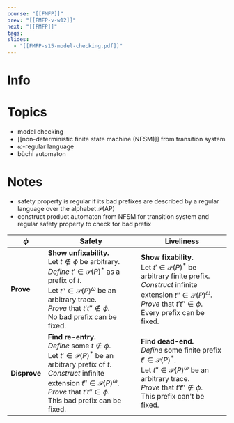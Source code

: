 ```yaml
---
course: "[[FMFP]]"
prev: "[[FMFP-v-w12]]"
next: "[[FMFP]]"
tags: 
slides:
  - "[[FMFP-s15-model-checking.pdf]]"
---
```



# Info


# Topics
- model checking
- [[non-deterministic finite state machine (NFSM)]] from transition system
- $\omega$-regular language
- büchi automaton


# Notes
- safety property is regular if its bad prefixes are described by a regular language over the alphabet $\mathcal{P}(\mathrm{AP})$
- construct product automaton from NFSM for transition system and regular safety property to check for bad prefix


| $\phi$       | Safety                                                                                                                                                                                                                                                          | Liveliness                                                                                                                                                                                                               |
| ------------ | --------------------------------------------------------------------------------------------------------------------------------------------------------------------------------------------------------------------------------------------------------------- | ------------------------------------------------------------------------------------------------------------------------------------------------------------------------------------------------------------------------ |
| **Prove**    | **Show unfixability.**<br>Let $t \not\in \phi$ be arbitrary.<br>*Define* $t' \in \mathcal{P}(P)^{*}$ as a prefix of $t$.<br>Let $t'' \in \mathcal{P}(P)^{\omega}$ be an arbitrary trace.<br>*Prove* that $t't'' \not\in \phi$.<br>No bad prefix can be fixed.   | **Show fixability.**<br>Let $t' \in \mathcal{P}(P)^{*}$ be arbitrary finite prefix.<br>*Construct* infinite extension $t'' \in \mathcal{P}(P)^{\omega}$.<br>*Prove* that $t't'' \in \phi$.<br>Every prefix can be fixed. |
| **Disprove** | **Find re-entry.**<br>*Define* some $t \not\in \phi$.<br>Let $t' \in \mathcal{P}(P)^{*}$ be an arbitrary prefix of $t$.<br>*Construct* infinite extension $t'' \in \mathcal{P}(P)^{\omega}$.<br>*Prove* that $t't'' \in \phi$.<br>This bad prefix can be fixed. | **Find dead-end.**<br>*Define* some finite prefix $t' \in \mathcal{P}(P)^{*}$.<br>Let $t'' \in \mathcal{P}(P)^{\omega}$ be an arbitrary trace.<br>*Prove* that $t't'' \not\in \phi$.<br>This prefix can't be fixed.      |
